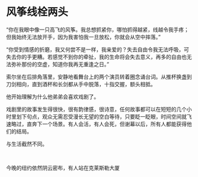# 风筝线栓两头

“你在我眼中像一只高飞的风筝。我总想抓紧你，哪怕抓得越紧，线越令我手疼；但我始终无法放开手，因为我害怕我一旦放松，你就会从空中摔落。”

“你受到情感的折磨，我又何尝不是一样，我亲爱的？失去自由令我无法呼吸，可失去你的手更糟。若感觉不到你的牵扯，我的生命将会失去意义，再多的自由也无法弥补那份的空虚，知道你我再无重逢之日。”

索尔坐在后排角落里，安静地看舞台上的两个演员转着圈念诵台词。从推杯换盏到刀剑相向，直到酒杯和长剑都从手中脱落，十指交握，额头相抵。

他开始理解为什么他弟弟会喜欢戏剧了。

戏剧里的故事发生得很快，很有韵律感，很诗意，任何故事都可以在短短的几个小时里划下句点，观众无需忍受漫长无望的空白等待，只要眨一眨眼，时间空间就飞速略过，直奔下一个场景。有人会活，有人会死，但谢幕以后，所有人都能获得他们的结局。

与生活截然不同。

<br>

今晚的纽约依然阴云密布，有人站在克莱斯勒大厦
